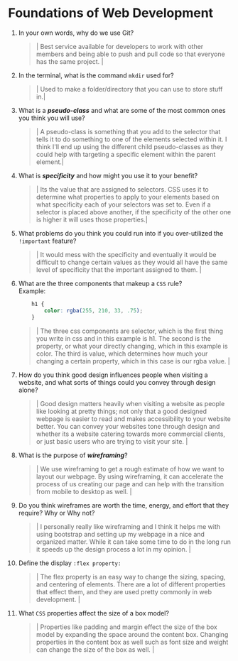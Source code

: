 # Foundations of Web Development
01. In your own words, why do we use Git?
    > | Best service available for developers to work with other members and being able to push and pull code so
    that everyone has the same project. |

02. In the terminal, what is the command `mkdir` used for?
    > | Used to make a folder/directory that you can use to store stuff in.|

03. What is a ***pseudo-class*** and what are some of the most common ones you think you will use?
    > | A pseudo-class is something that you add to the selector that tells it to do something to one of
    the elements selected within it. I think I'll end up using the different child pseudo-classes as they could help with targeting
    a specific element within the parent element.|

04. What is ***specificity*** and how might you use it to your benefit?
    > | Its the value that are assigned to selectors. CSS uses it to determine what properties to apply to your
    elements based on what specificity each of your selectors was set to. Even if a selector is placed above another, if the specificity of the other one is higher it will uses those properties.|

05. What problems do you think you could run into if you over-utilized the `!important` feature?
    > | It would mess with the specificity and eventually it would be difficult to change certain values as 
    they would all have the same level of specificity that the important assigned to them. |

06. What are the three components that makeup a `CSS` rule? <br> Example:

    ```css
        h1 {
            color: rgba(255, 210, 33, .75);
        }
    ```
 
    > | The three css components are selector, which is the first thing you write in css and in this example is h1. The second is the property, or what your directly changing, which in this example is color. The third is value, which determines how much your changing a certain property, which in this case is our rgba value. |

07. How do you think good design influences people when visiting a website, and what sorts of things could you convey through design alone?
    > | Good design matters heavily when visiting a website as people like looking at pretty things; not only that a good designed webpage is easier to read and makes accessibility to your website better. You can convey your websites tone through design and whether its a website catering towards more commercial clients, or just basic users who are trying to visit your site. |

08. What is the purpose of ***wireframing***?
    > | We use wireframing to get a rough estimate of how we want to layout our webpage. By using wireframing, it can accelerate the process of us creating our page and can help with the transition from mobile to desktop as well. |

09. Do you think wireframes are worth the time, energy, and effort that they require? Why or Why not?
    > | I personally really like wireframing and I think it helps me with using bootstrap and setting up my webpage in a nice and organized matter. While it can take some time to do in the long run it speeds up the design process a lot in my opinion. |

10. Define the display `:flex property:`
    > | The flex property is an easy way to change the sizing, spacing, and centering of elements. There are a lot of different properties that effect them, and they are used pretty commonly in web development. |

11. What `CSS` properties affect the size of a box model?
    > | Properties like padding and margin effect the size of the box model by expanding the space around the content box. Changing properties in the content box as well such as font size and weight can change the size of the box as well. |
